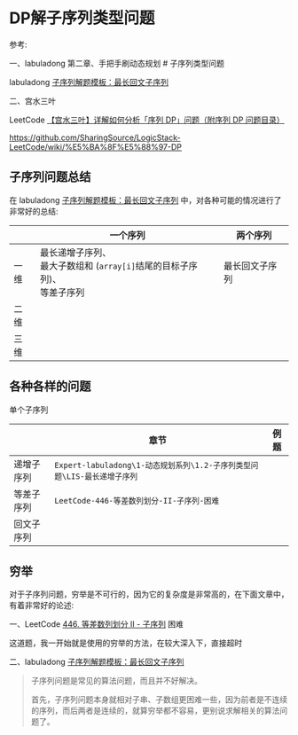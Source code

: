 # DP解子序列类型问题

参考:

一、labuladong 第二章、手把手刷动态规划 # 子序列类型问题

labuladong [子序列解题模板：最长回文子序列](https://mp.weixin.qq.com/s/zNai1pzXHeB2tQE6AdOXTA) 

二、宫水三叶

LeetCode [【宫水三叶】详解如何分析「序列 DP」问题（附序列 DP 问题目录）](https://leetcode-cn.com/problems/arithmetic-slices-ii-subsequence/solution/gong-shui-san-xie-xiang-jie-ru-he-fen-xi-ykvk/)

https://github.com/SharingSource/LogicStack-LeetCode/wiki/%E5%BA%8F%E5%88%97-DP



## 子序列问题总结

在 labuladong [子序列解题模板：最长回文子序列](https://mp.weixin.qq.com/s/zNai1pzXHeB2tQE6AdOXTA) 中，对各种可能的情况进行了非常好的总结:

|      | 一个序列                                                     | 两个序列       |
| ---- | ------------------------------------------------------------ | -------------- |
| 一维 | 最长递增子序列、<br>最大子数组和 (`array[i]`结尾的目标子序列)、<br/>等差子序列 | 最长回文子序列 |
| 二维 |                                                              |                |
| 三维 |                                                              |                |



## 各种各样的问题

单个子序列

|            | 章节                                                         | 例题 |
| ---------- | ------------------------------------------------------------ | ---- |
| 递增子序列 | `Expert-labuladong\1-动态规划系列\1.2-子序列类型问题\LIS-最长递增子序列` |      |
| 等差子序列 | `LeetCode-446-等差数列划分-II-子序列-困难`                   |      |
| 回文子序列 |                                                              |      |



## 穷举

对于子序列问题，穷举是不可行的，因为它的复杂度是非常高的，在下面文章中，有着非常好的论述:

一、LeetCode [446. 等差数列划分 II - 子序列](https://leetcode-cn.com/problems/arithmetic-slices-ii-subsequence/) 困难

这道题，我一开始就是使用的穷举的方法，在较大深入下，直接超时

二、labuladong [子序列解题模板：最长回文子序列](https://mp.weixin.qq.com/s/zNai1pzXHeB2tQE6AdOXTA) 

> 子序列问题是常见的算法问题，而且并不好解决。
>
> 首先，子序列问题本身就相对子串、子数组更困难一些，因为前者是不连续的序列，而后两者是连续的，就算穷举都不容易，更别说求解相关的算法问题了。

